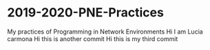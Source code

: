 # 2019-2020-PNE-Practices
My practices of Programming in Network Environments
Hi I am Lucia carmona 
Hi this is another commit
Hi this is my third commit
